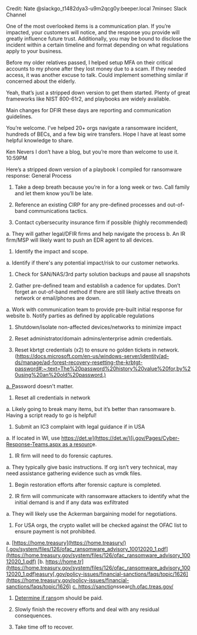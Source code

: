 Credit: Nate @slackgo_t1482dya3-u9m2qcg0y:beeper.local 7minsec Slack Channel

One of the most overlooked items is a communication plan. If you’re impacted, your customers will notice, and the response you provide will greatly influence future trust. Additionally, you may be bound to disclose the incident within a certain timeline and format depending on what regulations apply to your business. 

Before my older relatives passed, I helped setup MFA on their critical accounts to my phone after they lost money due to a scam. If they needed access, it was another excuse to talk. Could implement something similar if concerned about the elderly. 

Yeah, that’s just a stripped down version to get them started. Plenty of great frameworks like NIST 800-61r2, and playbooks are widely  available. 

Main changes for DFIR these days are reporting and communication guidelines. 

You’re welcome. I’ve helped 20+ orgs navigate a ransomware incident, hundreds of BECs, and a few big wire transfers. Hope I have at least some helpful knowledge to share. 

Ken Nevers I don’t have a blog, but you’re more than welcome to use it. 10:59PM 

Here’s a stripped down version of a playbook I compiled for ransomware response: General Process

1.  Take a deep breath because you’re in for a long week or two. Call family and let them know you’ll be late.
    
2.  Reference an existing CIRP for any pre-defined processes and out-of-band communications tactics.
    
3.  Contact cybersecurity insurance firm if possible (highly recommended)
    

a. They will gather legal/DFIR firms and help navigate the process b. An IR firm/MSP will likely want to push an EDR agent to all devices.

1.  Identify the impact and scope.
    

a. Identify if there's any potential impact/risk to our customer networks.

1.  Check for SAN/NAS/3rd party solution backups and pause all snapshots
    
2.  Gather pre-defined team and establish a cadence for updates. Don’t forget an out-of-band method if there are still likely active threats on network or email/phones are down.
    

a. Work with communication team to provide pre-built initial response for website b. Notify parties as defined by applicable regulations

1.  Shutdown/isolate non-affected devices/networks to minimize impact
    
2.  Reset administrator/domain admins/enterprise admin credentials.
    
3.  Reset kbrtgt credentials (x2) to ensure no golden tickets in network. ([https://d](https://d/)[ocs.microsoft.com/en-us/windows-server/identity/ad-ds/manage/ad-forest-recovery-resetting-the-krbtgt-password#:~:text=The%20password%20history%20value%20for,by%20using%20an%20old%20password.)](https://docs.microsoft.com/en-us/windows-server/identity/ad-ds/manage/ad-forest-recovery-resetting-the-krbtgt-password#:~:text=The%20password%20history%20value%20for,by%20using%20an%20old%20password)
    

[a. P](https://docs.microsoft.com/en-us/windows-server/identity/ad-ds/manage/ad-forest-recovery-resetting-the-krbtgt-password#:~:text=The%20password%20history%20value%20for,by%20using%20an%20old%20password)assword doesn't matter.

1.  Reset all credentials in network
    

a. Likely going to break many items, but it’s better than ransomware b. Having a script ready to go is helpful!

1.  Submit an IC3 complaint with legal guidance if in USA
    

a. If located in WI, use [https://det.w](https://det.w/)[i.gov/Pages/Cyber-Response-Teams.aspx as a resourc](https://det.wi.gov/Pages/Cyber-Response-Teams.aspx)e.

1.  IR firm will need to do forensic captures.
    

a. They typically give basic instructions. If org isn’t very technical, may need assistance gathering evidence such as vmdk files.

1.  Begin restoration efforts after forensic capture is completed.
    
2.  IR firm will communicate with ransomware attackers to identify what the initial demand is and if any data was exfiltrated
    

a. They will likely use the Ackerman bargaining model for negotiations.

1.  For USA orgs, the crypto wallet will be checked against the OFAC list to ensure payment is not prohibited.
    

a. [https://home.treasury](https://home.treasury/)[.gov/system/files/126/ofac_ransomware_advisory_10012020_1.pdf](https://home.treasury.gov/system/files/126/ofac_ransomware_advisory_10012020_1.pdf) [b. https://home.tr](https://home.treasury.gov/system/files/126/ofac_ransomware_advisory_10012020_1.pdf)easury[.gov/policy-issues/financial-sanctions/faqs/topic/1626](https://home.treasury.gov/policy-issues/financial-sanctions/faqs/topic/1626) [c. https://sanctio](https://home.treasury.gov/policy-issues/financial-sanctions/faqs/topic/1626)nssear[ch.ofac.treas.gov/](https://sanctionssearch.ofac.treas.gov/)

1.  [Determine if rans](https://sanctionssearch.ofac.treas.gov/)om should be paid.
    
2.  Slowly finish the recovery efforts and deal with any residual consequences.
    
3.  Take time off to recover.
